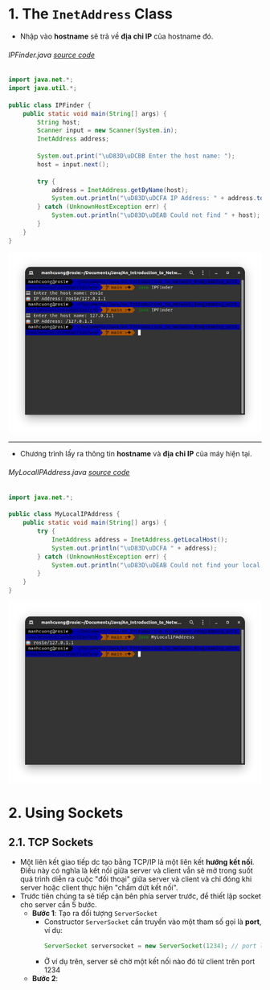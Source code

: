 # 1. The `InetAddress` Class
* Nhập vào **hostname** sẽ trả về **địa chỉ IP** của hostname đó.
###### IPFinder.java _[source code](IPFinder.java)_
```java
import java.net.*;
import java.util.*;

public class IPFinder {
    public static void main(String[] args) {
        String host;
        Scanner input = new Scanner(System.in);
        InetAddress address;

        System.out.print("\uD83D\uDCBB Enter the host name: ");
        host = input.next();

        try {
            address = InetAddress.getByName(host);
            System.out.println("\uD83D\uDCFA IP Address: " + address.toString());
        } catch (UnknownHostException err) {
            System.out.println("\uD83D\uDEAB Could not find " + host);
        }
    }
}
```
![](../images/02_00.png)

<hr>

* Chương trình lấy ra thông tin **hostname** và **địa chỉ IP** của máy hiện tại.
###### MyLocalIPAddress.java _[source code](MyLocalIPAddress.java)_
```java
import java.net.*;

public class MyLocalIPAddress {
    public static void main(String[] args) {
        try {
            InetAddress address = InetAddress.getLocalHost();
            System.out.println("\uD83D\uDCFA " + address);
        } catch (UnknownHostException err) {
            System.out.println("\uD83D\uDEAB Could not find your local address!");
        }
    }
}
```
![](../images/02_01.png)

# 2. Using Sockets
## 2.1. TCP Sockets
* Một liên kết giao tiếp dc tạo bằng TCP/IP là một liên kết **hướng kết nối**. Điều này có nghĩa là kết nối giữa server và client vẫn sẽ mở trong suốt quá trình diễn ra cuộc "đối thoại" giữa server và client và chỉ đóng khi server hoặc client thực hiện "chấm dứt kết nối". 
* Trước tiên chúng ta sẽ tiếp cận bên phía server trước, để thiết lập socket cho server cần 5 bước.
  * **Bước 1**: Tạo ra đối tượng `ServerSocket`
    * Constructor `ServerSocket` cần truyền vào một tham số gọi là **port**, ví dụ:
      ```java
      ServerSocket serversocket = new ServerSocket(1234); // port là 1234
      ```
    * Ở ví dụ trên, server sẽ chờ một kết nối nào đó từ client trên port 1234  
  * **Bước 2**: 